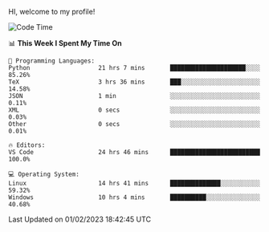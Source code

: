 HI, welcome to my profile!
<!--START_SECTION:waka-->
![Code Time](http://img.shields.io/badge/Code%20Time-447%20hrs%2026%20mins-blue)

📊 **This Week I Spent My Time On** 

```text
💬 Programming Languages: 
Python                   21 hrs 7 mins       █████████████████████░░░░   85.26% 
TeX                      3 hrs 36 mins       ███░░░░░░░░░░░░░░░░░░░░░░   14.58% 
JSON                     1 min               ░░░░░░░░░░░░░░░░░░░░░░░░░   0.11% 
XML                      0 secs              ░░░░░░░░░░░░░░░░░░░░░░░░░   0.03% 
Other                    0 secs              ░░░░░░░░░░░░░░░░░░░░░░░░░   0.01%

🔥 Editors: 
VS Code                  24 hrs 46 mins      █████████████████████████   100.0%

💻 Operating System: 
Linux                    14 hrs 41 mins      ██████████████░░░░░░░░░░░   59.32% 
Windows                  10 hrs 4 mins       ██████████░░░░░░░░░░░░░░░   40.68%

```


 Last Updated on 01/02/2023 18:42:45 UTC
<!--END_SECTION:waka-->
